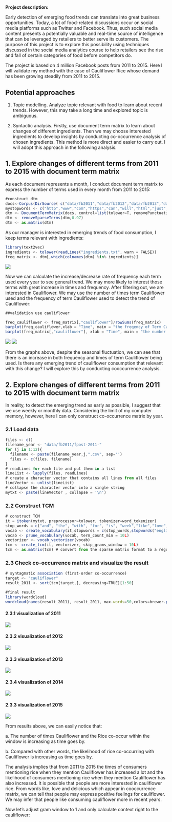 # 

**Project description:** 

Early detection of emerging food trends can translate into great business opportunities. Today, a lot of food-related discussions occur on social media platforms such as Twitter and Facebook. Thus, such social media content presents a potentially valuable and real-time source of intelligence that can be leveraged by retailers to better serve its customers. The purpose of this project is to explore this possibility using techniques discussed in the social media analytics course to help retailers see the rise and fall of certain categories of food before competitors do. 

The project is based on 4 million Facebook posts from 2011 to 2015. Here I will validate my method with the case of Cauliflower Rice whose demand has been growing steadily from 2011 to 2015.

## Potential approaches

1. Topic modelling. Analyze topic relevant with food to learn about recent trends. However, this may take a long time and explored topic is ambiguous.

2. Syntactic analysis. Firstly, use document term matrix to learn about changes of different ingredients. Then we may choose interested ingredients to develop insights by conducting co-occurrence analysis of chosen ingredients. This method is more direct and easier to carry out. I will adopt this approach in the following analysis.

## 1. Explore changes of different terms from 2011 to 2015 with document term matrix

As each document represents a month, I conduct document term matrix to express the number of terms used in every month from 2011 to 2015:

```javascript
#construct dtm
docs<-Corpus(DirSource( c("data/fb2011","data/fb2012","data/fb2013","data/fb2014","data/fb2015") ))
mystopwords <- c("http","www","com","https","can","will","html","just","know","now","one","day","time","year","got","made","don","today","will","really","ever","may","make","use","also","get","week","minutes")
dtm <- DocumentTermMatrix(docs, control=list(tolower=T, removePunctuation=T, removeNumbers=T, stripWhitespace=T, stopwords=c(mystopwords,stopwords("english"), stopwords("spanish"))))
dtm <- removeSparseTerms(dtm,0.97)
dtm <- as.matrix(dtm)
```

As our manager is interested in emerging trends of food consumption, I keep terms relevant with ingredients:

```javascript
library(text2vec)
ingredients <- tolower(readLines("ingredients.txt", warn = FALSE))
freq_matrix <- dtm[,which(colnames(dtm) %in% ingredients)]
```
<img src="https://github.com/yaliu0703/OnlineFoodTrendAnalysis/blob/master/img/dtm1.png?raw=true"/>

Now we can calculate the increase/decrease rate of frequency each term used every year to see general trend. We may more likely to interest those terms with great increase in times and frequency. After filtering out, we are interested in Cauliflower. We may use the number of times term Cauliflower used and the frequency of term Cauliflower used to detect the trend of Cauliflower:

```javascript
##validation use cauliflower

freq_cauliflower <- freq_matrix[,"cauliflower"]/rowSums(freq_matrix)
barplot(freq_cauliflower,xlab = "Time", main = "the freqency of Term Cauliflower used")
barplot(freq_matrix[,"cauliflower"], xlab = "Time", main = "the number of Term Cauliflower used")
```
<img src="https://github.com/yaliu0703/OnlineFoodTrendAnalysis/blob/master/img/the%20frequency%20of%20cauliflower%20used.png?raw=true"/>

<img src="https://github.com/yaliu0703/OnlineFoodTrendAnalysis/blob/master/img/the%20number%20of%20Term%20Cauliflower%20used.png?raw=true"/>

From the graphs above, despite the seasonal fluctuation, we can see that there is an increase in both frequency and times of term Cauliflower being used. Is there any emerging trend of cauliflower consumption that relevant with this change? I will explore this by conducting cooccurrence analysis.

## 2. Explore changes of different terms from 2011 to 2015 with document term matrix

In reality, to detect the emerging trend as early as possible, I suggest that we use weekly or monthly data. Considering the limit of my computer memory, however, here I can only construct co-occurrence matrix by year.

### 2.1 Load data

```javascript
files <- c()
filename_year <- "data/fb2011/fpost-2011-"
for (j in 1:12){
  filename <- paste(filename_year,j,".csv", sep='')
  files <- c(files, filename)
}
# readLines for each file and put them in a list
lineList <- lapply(files, readLines)
# create a character vector that contains all lines from all files
lineVector <- unlist(lineList)
# collapse the character vector into a single string
mytxt <- paste(lineVector , collapse = '\n')
```

### 2.2 Construct TCM

```javascript
# construct TCM
it = itoken(mytxt, preprocessor=tolower, tokenizer=word_tokenizer)
stop_words = c("and", "the", "with", "for", "is", "week","like","love","make","recipes","cook","good","making","cup","http","on","a","of","this","one","2011","sweet","easy","just","add","1","2","3","4","5","6","7","8","9","0","01","02","03","04","05","06","07","08","09","one","just","made","red","will","new","day","best")  
vocab <- create_vocabulary(it,stopwords = c(stop_words,stopwords("english")))
vocab <- prune_vocabulary(vocab, term_count_min = 10L)
vectorizer <- vocab_vectorizer(vocab)
tcm <- create_tcm(it, vectorizer, skip_grams_window = 10L) 
tcm <- as.matrix(tcm) # convert from the sparse matrix format to a regular one
```
### 2.3 Check co-occurrence matrix and visualize the result

```javascript
# syntagmatic association (first-order co-occurrence)
target <- "cauliflower" 
result_2011 <- sort(tcm[target,], decreasing=TRUE)[1:50]

#final result
library(wordcloud)
wordcloud(names(result_2011), result_2011, max.words=50,colors=brewer.pal(8, "Dark2"))
```
#### 2.3.1 visualization of 2011
<img src="https://github.com/yaliu0703/OnlineFoodTrendAnalysis/blob/master/img/result+wordcloud_2011.jpg?raw=true"/>

#### 2.3.2 visualization of 2012
<img src="https://github.com/yaliu0703/OnlineFoodTrendAnalysis/blob/master/img/result+wordcloud_2012.jpg?raw=true"/>

#### 2.3.3 visualization of 2013
<img src="https://github.com/yaliu0703/OnlineFoodTrendAnalysis/blob/master/img/result+wordcloud_2013.jpg?raw=true"/>

#### 2.3.4 visualization of 2014
<img src="https://github.com/yaliu0703/OnlineFoodTrendAnalysis/blob/master/img/result+wordcloud_2014.jpg?raw=true"/>

#### 2.3.3 visualization of 2015
<img src="https://github.com/yaliu0703/OnlineFoodTrendAnalysis/blob/master/img/result+wordcloud_2015.jpg?raw=true"/>

From results above, we can easily notice that:

a. The number of times Cauliflower and the Rice co-occur within the window is increasing as time goes by.

b. Compared with other words, the likelihood of rice co-occurring with Cauliflower is increasing as time goes by.

The analysis implies that from 2011 to 2015 the times of consumers mentioning rice when they mention Cauliflower has increased a lot and the likelihood of consumers mentioning rice when they mention Cauliflower has also increased. It is possible that people are more interested in cauliflower rice. From words like, love and delicious which appear in cooccurrence matrix, we can tell that people may express positive feelings for cauliflower. We may infer that people like consuming cauliflower more in recent years.

Now let’s adjust gram window to 1 and only calculate context right to the cauliflower:















